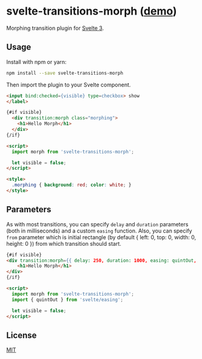 # svelte-transitions-morph ([demo]())

Morphing transition plugin for [Svelte 3](https://v3.svelte.technology).

## Usage

Install with npm or yarn:

```bash
npm install --save svelte-transitions-morph
```

Then import the plugin to your Svelte component.

```html
<input bind:checked={visible} type=checkbox> show
</label>

{#if visible}
  <div transition:morph class="morphing">
    <h1>Hello Morph</h1>
  </div>
{/if}

<script>
  import morph from 'svelte-transitions-morph';

  let visible = false;
</script>

<style>
  .morphing { background: red; color: white; }
</style>
```

## Parameters

As with most transitions, you can specify `delay` and `duration` parameters (both in milliseconds) and a custom `easing` function. Also, you can specify `from` parameter which is initial rectangle (by default { left: 0, top: 0, width: 0, height: 0 }) from which transition should start.

```html
{#if visible}
<div transition:morph={{ delay: 250, duration: 1000, easing: quintOut, from: { left: 10, top: 20 }}}>
    <h1>Hello Morph</h1>
</div>
{/if}

<script>
  import morph from 'svelte-transitions-morph';
  import { quintOut } from 'svelte/easing';

  let visible = false;
</script>
```


## License

[MIT]()